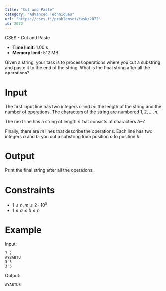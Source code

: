 ```yaml
---
title: "Cut and Paste"
category: "Advanced Techniques"
url: "https://cses.fi/problemset/task/2072"
id: 2072
---
```


CSES - Cut and Paste

  * **Time limit:** 1.00 s
  * **Memory limit:** 512 MB

Given a string, your task is to process operations where you cut a substring
and paste it to the end of the string. What is the final string after all the
operations?

# Input

The first input line has two integers $n$ and $m$: the length of the string
and the number of operations. The characters of the string are numbered
$1,2,\dots,n$.

The next line has a string of length $n$ that consists of characters A–Z.

Finally, there are $m$ lines that describe the operations. Each line has two
integers $a$ and $b$: you cut a substring from position $a$ to position $b$.

# Output

Print the final string after all the operations.

# Constraints

  * $1 \le n, m \le 2 \cdot 10^5$
  * $1 \le a \le b \le n$

# Example

Input:

    
    
    7 2
    AYBABTU
    3 5
    3 5
    

Output:

    
    
    AYABTUB
    

